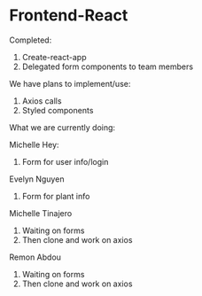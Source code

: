 # Frontend-React
Completed: 
1. Create-react-app
2. Delegated form components to team members


We have plans to implement/use:
1. Axios calls
2. Styled components


What we are currently doing:

Michelle Hey:
1. Form for user info/login


Evelyn Nguyen
1. Form for plant info


Michelle Tinajero
1. Waiting on forms 
2. Then clone and work on axios


Remon Abdou
1. Waiting on forms
2. Then clone and work on axios

